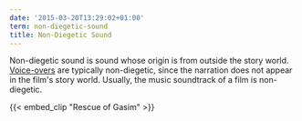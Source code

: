 ```yaml
---
date: '2015-03-20T13:29:02+01:00'
term: non-diegetic-sound
title: Non-Diegetic Sound
---
```


Non-diegetic sound is sound whose origin is from outside the story
world.<!--more--> [Voice-overs](../voice-over/) are typically
non-diegetic, since the narration does not appear in the film's story
world. Usually, the music soundtrack of a film is non-diegetic.

{{< embed_clip "Rescue of Gasim" >}}